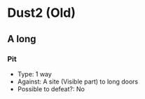 # Dust2 \(Old\)

## A long

### Pit

* Type: 1 way
* Against: A site (Visible part) to long doors
* Possible to defeat?: No